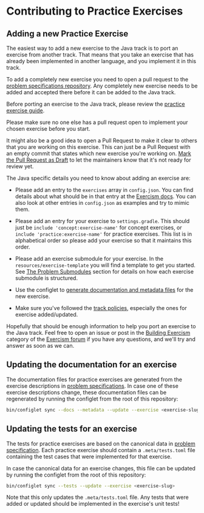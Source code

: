 # Contributing to Practice Exercises

## Adding a new Practice Exercise

The easiest way to add a new exercise to the Java track is to port an exercise from another track.
That means that you take an exercise that has already been implemented in another language, and you implement it in this track.

To add a completely new exercise you need to open a pull request to the [problem specifications repository][problem-specifications].
Any completely new exercise needs to be added and accepted there before it can be added to the Java track.

Before porting an exercise to the Java track, please review the [practice exercise guide][docs-building-exercises-practice].

Please make sure no one else has a pull request open to implement your chosen exercise before you start.

It might also be a good idea to open a Pull Request to make it clear to others that you are working on this exercise.
This can just be a Pull Request with an empty commit that states which new exercise you're working on.
[Mark the Pull Request as Draft][github-draft-pr] to let the maintainers know that it's not ready for review yet.

The Java specific details you need to know about adding an exercise are:

- Please add an entry to the `exercises` array in `config.json`.
  You can find details about what should be in that entry at the [Exercism docs][docs-building-config-json].
  You can also look at other entries in `config.json` as examples and try to mimic them.

- Please add an entry for your exercise to `settings.gradle`.
  This should just be `include 'concept:exercise-name'` for concept exercises, or `include 'practice:exercise-name'` for practice exercises.
  This list is in alphabetical order so please add your exercise so that it maintains this order.

- Please add an exercise submodule for your exercise.
  In the `resources/exercise-template` you will find a template to get you started.
  See [The Problem Submodules](../CONTRIBUTING.md#the-problem-submodules) section for details on how each exercise submodule is structured.

- Use the configlet to [generate documentation and metadata files][docs-building-configlet-sync-new-exercise] for the new exercise.

- Make sure you've followed the [track policies](../POLICIES.md), especially the ones for exercise added/updated.

Hopefully that should be enough information to help you port an exercise to the Java track.
Feel free to open an issue or post in the [Building Exercism][forum-building-exercism] category of the [Exercism forum][forum] if you have any questions, and we'll try and answer as soon as we can.

## Updating the documentation for an exercise

The documentation files for practice exercises are generated from the exercise descriptions in [problem specifications][problem-specifications].
In case one of these exercise descriptions change, these documentation files can be regenerated by running the configlet from the root of this repository:

```sh
bin/configlet sync --docs --metadata --update --exercise <exercise-slug>
```

## Updating the tests for an exercise

The tests for practice exercises are based on the canonical data in [problem specification][problem-specifications].
Each practice exercise should contain a `.meta/tests.toml` file containing the test cases that were implemented for that exercise.

In case the canonical data for an exercise changes, this file can be updated by running the configlet from the root of this repository:

```sh
bin/configlet sync --tests --update --exercise <exercise-slug>
```

Note that this only updates the `.meta/tests.toml` file.
Any tests that were added or updated should be implemented in the exercise's unit tests!

[docs-building-config-json]: https://exercism.org/docs/building/tracks/config-json
[docs-building-configlet-sync-new-exercise]: https://exercism.org/docs/building/configlet/sync#h-using-sync-when-adding-a-new-exercise-to-a-track
[docs-building-exercises-practice]: https://exercism.org/docs/building/tracks/practice-exercises
[forum]: https://forum.exercism.org/
[forum-building-exercism]: https://forum.exercism.org/c/exercism/building-exercism/125
[github-draft-pr]: https://docs.github.com/en/pull-requests/collaborating-with-pull-requests/proposing-changes-to-your-work-with-pull-requests/changing-the-stage-of-a-pull-request
[problem-specifications]: https://github.com/exercism/problem-specifications/tree/main/exercises
